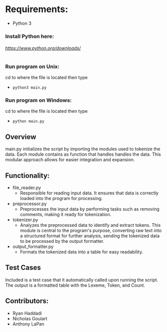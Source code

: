 # Requirements:
- Python 3

### Install Python here:
######  https://www.python.org/downloads/
# 

### Run program on Unix:
cd to where the file is located then type
- ```python3 main.py```

### Run program on Windows:
cd to where the file is located then type
- ```python main.py```

## Overview
main.py initializes the script by importing the modules used to tokenize the data. Each module contains as function that handles handles the data. This modular approach allows for easier integration and expansion.

## Functionality:
- file_reader.py
  - Responsible for reading input data. It ensures that data is correctly loaded into the program for processing.
- preprocessor.py
  - Preprocesses the input data by performing tasks such as removing comments, making it ready for tokenization.
- tokenizer.py
  - Analyzes the preprocessed data to identify and extract tokens. This module is central to the program's purpose, converting raw text into a structured format for further analysis, sending the tokenized data to be processed by the output formatter.
- output_formatter.py
  - Formats the tokenized data into a table for easy readability.

## Test Cases
Included is a test case that it automatically called upon running the script. The output is a formatted table with the Lexeme, Token, and Count.

## Contributors:
- Ryan Haddadi
- Nicholas Goulart
- Anthony LaPan
